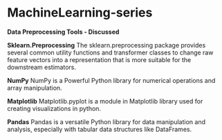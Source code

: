 # MachineLearning-series

**Data Preprocessing Tools - Discussed**

**Sklearn.Preprocessing**
The sklearn.preprocessing package provides several common utility functions and transformer classes to change raw feature vectors into a representation that is more suitable for the downstream estimators.

**NumPy**
NumPy is a Powerful Python library for numerical operations and array manipulation.

**Matplotlib**
Matplotlib.pyplot is a module in Matplotlib library used for creating visualizations in python.

**Pandas**
Pandas is a versatile Python library for data manipulation and analysis, especially with tabular data structures like DataFrames.
